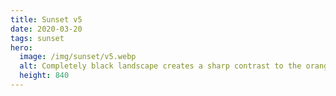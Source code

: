 ```yaml
---
title: Sunset v5
date: 2020-03-20
tags: sunset
hero:
  image: /img/sunset/v5.webp
  alt: Completely black landscape creates a sharp contrast to the orange-red sky. Long clouds start from the lower left and reach the upper right like strings.
  height: 840
---
```

